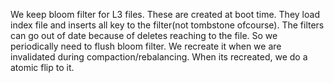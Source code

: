 We keep bloom filter for L3 files.
These are created at boot time.
They load index file and inserts all key to the filter(not tombstone ofcourse).
The filters can go out of date because of deletes reaching to the file.
So we periodically need to flush bloom filter.
We recreate it when we are invalidated during compaction/rebalancing.
When its recreated, we do a atomic flip to it.